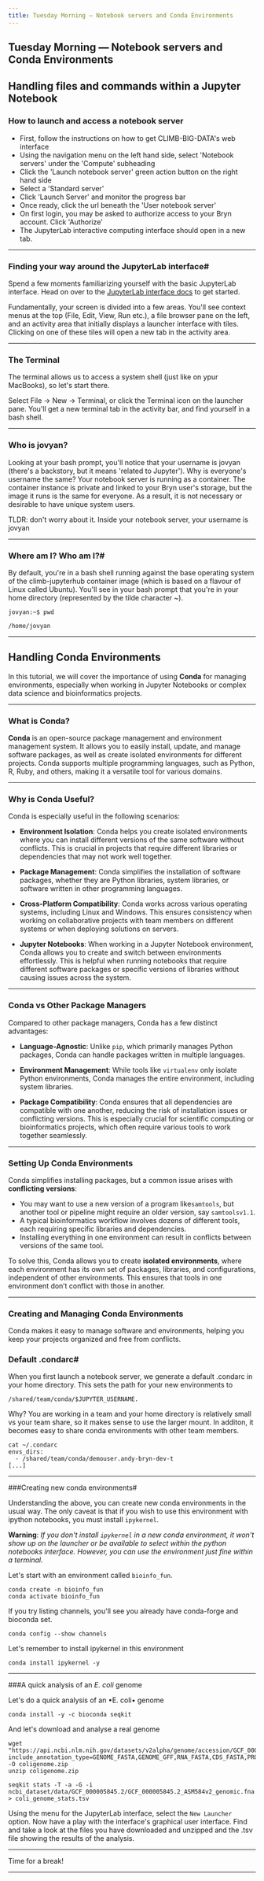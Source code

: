 ```yaml
---
title: Tuesday Morning — Notebook servers and Conda Environments
---
```


## Tuesday Morning — Notebook servers and Conda Environments 

## Handling files and commands within a Jupyter Notebook 

### How to launch and access a notebook server

* First, follow the instructions on how to get CLIMB-BIG-DATA's web interface 
* Using the navigation menu on the left hand side, select 'Notebook servers' under the 'Compute' subheading
* Click the 'Launch notebook server' green action button on the right hand side
* Select a 'Standard server'
* Click 'Launch Server' and monitor the progress bar
* Once ready, click the url beneath the 'User notebook server'
* On first login, you may be asked to authorize access to your Bryn account. Click 'Authorize'
* The JupyterLab interactive computing interface should open in a new tab.

---

### Finding your way around the JupyterLab interface#

Spend a few moments familiarizing yourself with the basic JupyterLab interface. Head on over to the [JupyterLab interface docs](https://jupyterlab.readthedocs.io/en/stable/user/interface.html) to get started.

Fundamentally, your screen is divided into a few areas. You'll see context menus at the top (File, Edit, View, Run etc.), a file browser pane on the left, and an activity area that initially displays a launcher interface with tiles. Clicking on one of these tiles will open a new tab in the activity area.

---


### The Terminal
The terminal allows us to access a system shell (just like on ypur MacBooks), so let's start there.

Select File -> New -> Terminal, or click the Terminal icon on the launcher pane. You'll get a new terminal tab in the activity bar, and find yourself in a bash shell.

---


### Who is jovyan?
Looking at your bash prompt, you'll notice that your username is jovyan (there's a backstory, but it means 'related to Jupyter'). Why is everyone's username the same? Your notebook server is running as a container. The container instance is private and linked to your Bryn user's storage, but the image it runs is the same for everyone. As a result, it is not necessary or desirable to have unique system users.

TLDR: don't worry about it. Inside your notebook server, your username is jovyan

---

### Where am I? Who am I?#

By default, you're in a bash shell running against the base operating system of the climb-jupyterhub container image (which is based on a flavour of Linux called Ubuntu). You'll see in your bash prompt that you're in your home directory (represented by the tilde character ~).


```
jovyan:~$ pwd
```

```
/home/jovyan
```

---


## Handling Conda Environments

In this tutorial, we will cover the importance of using **Conda** for managing environments, especially when working in Jupyter Notebooks or complex data science and bioinformatics projects.

---

### What is Conda?

**Conda** is an open-source package management and environment management system. It allows you to easily install, update, and manage software packages, as well as create isolated environments for different projects. Conda supports multiple programming languages, such as Python, R, Ruby, and others, making it a versatile tool for various domains.

---

### Why is Conda Useful?

Conda is especially useful in the following scenarios:

- **Environment Isolation**: Conda helps you create isolated environments where you can install different versions of the same software without conflicts. This is crucial in projects that require different libraries or dependencies that may not work well together.
  
- **Package Management**: Conda simplifies the installation of software packages, whether they are Python libraries, system libraries, or software written in other programming languages.

- **Cross-Platform Compatibility**: Conda works across various operating systems, including Linux and Windows. This ensures consistency when working on collaborative projects with team members on different systems or when deploying solutions on servers.

- **Jupyter Notebooks**: When working in a Jupyter Notebook environment, Conda allows you to create and switch between environments effortlessly. This is helpful when running notebooks that require different software packages or specific versions of libraries without causing issues across the system.

---

### Conda vs Other Package Managers

Compared to other package managers, Conda has a few distinct advantages:

- **Language-Agnostic**: Unlike `pip`, which primarily manages Python packages, Conda can handle packages written in multiple languages.
  
- **Environment Management**: While tools like `virtualenv` only isolate Python environments, Conda manages the entire environment, including system libraries.

- **Package Compatibility**: Conda ensures that all dependencies are compatible with one another, reducing the risk of installation issues or conflicting versions. This is especially crucial for scientific computing or bioinformatics projects, which often require various tools to work together seamlessly.

---

### Setting Up Conda Environments

Conda simplifies installing packages, but a common issue arises with **conflicting versions**:

- You may want to use a new version of a program like`samtools`, but another tool or pipeline might require an older version, say `samtoolsv1.1`.
- A typical bioinformatics workflow involves dozens of different tools, each requiring specific libraries and dependencies.
- Installing everything in one environment can result in conflicts between versions of the same tool.

To solve this, Conda allows you to create **isolated environments**, where each environment has its own set of packages, libraries, and configurations, independent of other environments. This ensures that tools in one environment don’t conflict with those in another.

---

### Creating and Managing Conda Environments

Conda makes it easy to manage software and environments, helping you keep your projects organized and free from conflicts.



### Default .condarc#

When you first launch a notebook server, we generate a default .condarc in your home directory. This sets the path for your new environments to 
```
/shared/team/conda/$JUPYTER_USERNAME. 
```

Why? You are working in a team and your home directory is relatively small vs your team share, so it makes sense to use the larger mount. In additon, it becomes easy to share conda environments with other team members.

```
cat ~/.condarc
envs_dirs:
  - /shared/team/conda/demouser.andy-bryn-dev-t
[...]
```
---

###Creating new conda environments#

Understanding the above, you can create new conda environments in the usual way. The only caveat is that if you wish to use this environment with ipython notebooks, you must install `ipykernel`.

**Warning**: *If you don't install `ipykernel` in a new conda environment, it won't show up on the launcher or be available to select within the python notebooks interface. However, you can use the environment just fine within a terminal.*

Let's start with an environment called `bioinfo_fun`. 

```
conda create -n bioinfo_fun
conda activate bioinfo_fun
```

If you try listing channels, you'll see you already have conda-forge and bioconda set.

```
conda config --show channels
```

Let's remember to install ipykernel in this environment

```
conda install ipykernel -y
```
---

###A quick analysis of an *E. coli* genome

Let's do a quick analysis of an •E. coli• genome


```
conda install -y -c bioconda seqkit
```

And let's download and analyse a real genome

```
wget "https://api.ncbi.nlm.nih.gov/datasets/v2alpha/genome/accession/GCF_000005845.2/download?include_annotation_type=GENOME_FASTA,GENOME_GFF,RNA_FASTA,CDS_FASTA,PROT_FASTA,SEQUENCE_REPORT&filename=GCF_000005845.2.zip" -O coligenome.zip
unzip coligenome.zip

seqkit stats -T -a -G -i ncbi_dataset/data/GCF_000005845.2/GCF_000005845.2_ASM584v2_genomic.fna > coli_genome_stats.tsv

```

Using the menu for the JupyterLab interface, select the `New Launcher` option. 
Now have a play with the interface's graphical user interface. Find and take a look at the files you have downloaded and unzipped and the .tsv file showing the results of the analysis.


---


Time for a break!

---

